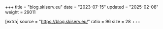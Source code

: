 +++
title = "blog.skiserv.eu"
date = "2023-07-15"
updated = "2025-02-08"
weight = 29011

[extra]
source = "https://blog.skiserv.eu/"
ratio = 96
size = 28
+++
